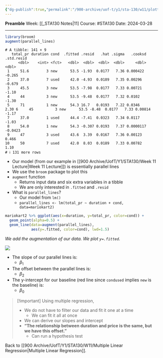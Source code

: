 ```yaml
---
{"dg-publish":true,"permalink":"/900-archive/uof-t/y1/sta-130/w11/plotting-parallel-lines/","created":"2024-03-28T15:01:07.402-07:00","updated":"2024-03-28T17:53:31.274-07:00"}
---
```


**Preamble**
Week: [[_STA130 Notes|11]
Course: #STA130
Date: 2024-03-28

---

```r
library(broom)
augment(parallel_lines)
```
```
# A tibble: 141 × 9
   total_pr duration cond  .fitted .resid   .hat .sigma   .cooksd .std.resid
      <dbl>    <int> <fct>   <dbl>  <dbl>  <dbl>  <dbl>     <dbl>      <dbl>
 1     51.6        3 new      53.5 -1.93  0.0177   7.36 0.000422     -0.265 
 2     37.0        7 used     42.0 -4.93  0.0189   7.35 0.00296      -0.679 
 3     45.5        3 new      53.5 -7.98  0.0177   7.33 0.00721      -1.10  
 4     44          3 new      53.5 -9.48  0.0177   7.32 0.0102       -1.30  
 5     71          1 new      54.3 16.7   0.0193   7.22 0.0346        2.30 6     45          3 new      53.5 -8.48  0.0177   7.33 0.00814      -1.17  
 7     37.0        1 used     44.4 -7.41  0.0323   7.34 0.0117       -1.03  
 8     54.0        1 new      54.3 -0.307 0.0193   7.37 0.0000117    -0.0423
 9     47          3 used     43.6  3.39  0.0167   7.36 0.00123       0.466 
10     50          7 used     42.0  8.03  0.0189   7.33 0.00782       1.10  
# ℹ 131 more rows
```

- Our model (from our example in [[900 Archive/UofT/Y1/STA130/Week 11 Lecture\|Week 11 Lecture]]) is essentially parallel lines
- We use the `broom` package to plot this
- `augment` function
    - Returns input data and six extra variables in a tibble
    - We are only interested in `.fitted` and `.resid`
- What is `parallel_lines`?
    - Our model from `lm()`
    - `parallel_lines <- lm(total_pr ~ duration + cond, data=mariokart2)`

```r
mariokart2 %>% ggplot(aes(x=duration, y=total_pr, color=cond)) +
  geom_point(alpha=0.5) +
  geom_line(data=augment(parallel_lines), 
            aes(y=.fitted, color=cond), lwd=1.5)
```
*We add the augmentation of our data. We plot `y=.fitted`.*

![](https://i.imgur.com/Nogfq2R.png)

- The slope of our parallel lines is:
    - $\beta_{1}$
- The offset between the parallel lines is:
    - $\beta_{2}$
- The y-intercept for our baseline (red line since `condused` implies `new` is the baseline) is:
    - $\beta_{0}$

> [!important] Using multiple regression,
> - We do not have to filter our data and fit it one at a time
>     - We can fit it all at once
> - We can derive our slopes and intercept
> - **“The relationship between duration and price is the same, but we have this offset.”**
>     - Can run a hypothesis test


Back to [[900 Archive/UofT/Y1/STA130/W11/Multiple Linear Regression\|Multiple Linear Regression]].
